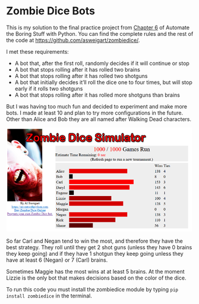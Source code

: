 # Zombie Dice Bots

This is my solution to the final practice project from [Chapter 6](https://automatetheboringstuff.com/2e/chapter6/) of Automate the Boring Stuff with Python. You can find the complete rules and the rest of the code at https://github.com/asweigart/zombiedice/.

I met these requirements:

* A bot that, after the first roll, randomly decides if it will continue or stop
* A bot that stops rolling after it has rolled two brains
* A bot that stops rolling after it has rolled two shotguns
* A bot that initially decides it’ll roll the dice one to four times, but will stop early if it rolls two shotguns
* A bot that stops rolling after it has rolled more shotguns than brains

But I was having too much fun and decided to experiment and make more bots. I made at least 10 and plan to try more configurations in the future. Other than Alice and Bob they are all named after Walking Dead characters.

<img src="./img/screenshot.png" width="500">

So far Carl and Negan tend to win the most, and therefore they have the best strategy. They roll until they get 2 shot guns (unless they have 0 brains they keep going) and if they have 1 shotgun they keep going unless they have at least 6 (Negan) or 7 (Carl) brains.

Sometimes Maggie has the most wins at at least 5 brains. At the moment Lizzie is the only bot that makes decisions based on the color of the dice.

To run this code you must install the zombiedice module by typing `pip install zombiedice` in the terminal.
